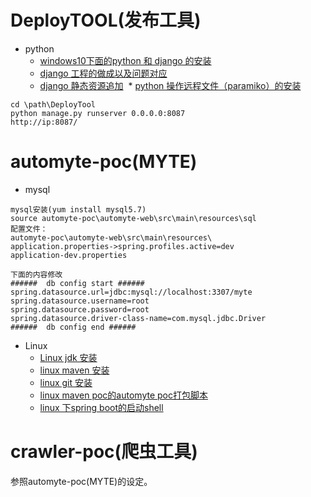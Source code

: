 # DeployTOOL(发布工具)
* python
  * [windows10下面的python 和 django 的安装](https://github.com/yueheng-li/pythonLearn/wiki/python-and-django-install-in-windows)
  * [django 工程的做成以及问题对应](https://github.com/yueheng-li/pythonLearn/wiki/django-project)
  * [django 静态资源追加](https://github.com/yueheng-li/pythonLearn/wiki/django-%E9%9D%99%E6%80%81%E8%B5%84%E6%BA%90%E8%BF%BD%E5%8A%A0)
  * [python 操作远程文件（paramiko）的安装](https://github.com/yueheng-li/pythonLearn/wiki/python-%E6%93%8D%E4%BD%9C%E8%BF%9C%E7%A8%8B%E6%96%87%E4%BB%B6%EF%BC%88paramiko%EF%BC%89)
```
cd \path\DeployTool
python manage.py runserver 0.0.0.0:8087
http://ip:8087/
```

# automyte-poc(MYTE)
* mysql
```
mysql安装(yum install mysql5.7)
source automyte-poc\automyte-web\src\main\resources\sql
配置文件：
automyte-poc\automyte-web\src\main\resources\
application.properties->spring.profiles.active=dev
application-dev.properties

下面的内容修改
######  db config start ###### 
spring.datasource.url=jdbc:mysql://localhost:3307/myte
spring.datasource.username=root
spring.datasource.password=root
spring.datasource.driver-class-name=com.mysql.jdbc.Driver
######  db config end ###### 
```
* Linux 
  * [Linux jdk 安装](https://github.com/yueheng-li/linuxLearn/wiki/Linux-jdk-%E5%AE%89%E8%A3%85)
  * [linux maven 安装](https://github.com/yueheng-li/linuxLearn/wiki/linux-maven-%E5%AE%89%E8%A3%85)
  * [linux git 安装](https://github.com/yueheng-li/linuxLearn/wiki/linux-git-%E5%AE%89%E8%A3%85)
  * [linux maven poc的automyte poc打包脚本](https://github.com/yueheng-li/linuxLearn/wiki/linux-maven-poc%E7%9A%84automyte-poc%E8%84%9A%E6%9C%AC)
  * [linux 下spring boot的启动shell](https://github.com/yueheng-li/linuxLearn/wiki/linux-%E4%B8%8Bspring-boot%E7%9A%84%E5%90%AF%E5%8A%A8shell)
  
# crawler-poc(爬虫工具)
参照automyte-poc(MYTE)的设定。
